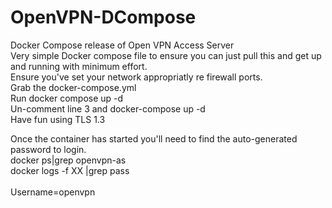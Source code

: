 # OpenVPN-DCompose
Docker Compose release of Open VPN Access Server <BR>
Very simple Docker compose file to ensure you can just pull this and get up and running with minimum effort.<BR>
Ensure you've set your network appropriatly re firewall ports.<BR>
Grab the docker-compose.yml <BR>
Run docker compose up -d <BR>
Un-comment line 3 and docker-compose up -d<BR>
Have fun using TLS 1.3<BR>

Once the container has started you'll need to find the auto-generated password to login.<br>
docker ps|grep openvpn-as<br>
docker logs -f XX |grep pass <br>
<br>
Username=openvpn<br>
